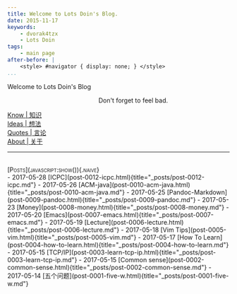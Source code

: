 ```yaml
---
title: Welcome to Lots Doin's Blog.
date: 2015-11-17
keywords:
    - dvorak4tzx
    - Lots Doin
tags:
    - main page
after-before: |
    <style> #navigator { display: none; } </style>
...
```


<div class="slogan">Welcome to Lots Doin's Blog</div>
<p id="tzxslogan" style="text-align:right;padding-right: 10em;" title="What makes a person great?">Don't forget to feel bad.</p>

<div id="buckets">
<div><a href="know.html">Know | 知识</a></div>
<div><a href="ideas.html">Ideas | 想法</a></div>
<div><a href="quotes.html">Quotes | 言论</a></div>
<div><a href="about.html">About | 关于</a></div>
<hr />
</div>
<br/>
<div id="links"></div>
<div style="font-variant:small-caps;" title="日期是挖坑时间。">[Posts](javascript:show()){.naive}</div>

<div class="posts"><!--...-->
-   2017-05-28 [ICPC](post-0012-icpc.html){title="_posts/post-0012-icpc.md"}
-   2017-05-26 [ACM-java](post-0010-acm-java.html){title="_posts/post-0010-acm-java.md"}
-   2017-05-25 [Pandoc-Markdown](post-0009-pandoc.html){title="_posts/post-0009-pandoc.md"}
-   2017-05-23 [Money](post-0008-money.html){title="_posts/post-0008-money.md"}
-   2017-05-20 [Emacs](post-0007-emacs.html){title="_posts/post-0007-emacs.md"}
-   2017-05-19 [Lecture](post-0006-lecture.html){title="_posts/post-0006-lecture.md"}
-   2017-05-18 [Vim Tips](post-0005-vim.html){title="_posts/post-0005-vim.md"}
-   2017-05-17 [How To Learn](post-0004-how-to-learn.html){title="_posts/post-0004-how-to-learn.md"}
-   2017-05-15 [TCP/IP](post-0003-learn-tcp-ip.html){title="_posts/post-0003-learn-tcp-ip.md"}
-   2017-05-15 [Common sense](post-0002-common-sense.html){title="_posts/post-0002-common-sense.md"}
-   2017-05-14 [五个问题](post-0001-five-w.html){title="_posts/post-0001-five-w.md"}
</div>



